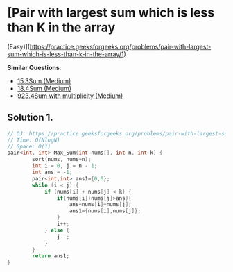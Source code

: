 # [Pair with largest sum which is less than K in the array
 (Easy)](https://practice.geeksforgeeks.org/problems/pair-with-largest-sum-which-is-less-than-k-in-the-array/1)


**Similar Questions**:
* [15.3Sum (Medium)](https://leetcode.com/problems/3sum)
* [18.4Sum (Medium)](https://leetcode.com/problems/4sum)
* [923.4Sum with multiplicity (Medium)](https://leetcode.com/problems/3sum-with-multiplicity/)

## Solution 1.

```cpp
// OJ: https://practice.geeksforgeeks.org/problems/pair-with-largest-sum-which-is-less-than-k-in-the-array/1
// Time: O(NlogN)
// Space: O(1)
pair<int, int> Max_Sum(int nums[], int n, int k) {
        sort(nums, nums+n);
        int i = 0, j = n - 1;
        int ans = -1;
        pair<int,int> ans1={0,0};
        while (i < j) {
            if (nums[i] + nums[j] < k) {
                if(nums[i]+nums[j]>ans){
                    ans=nums[i]+nums[j];
                    ans1={nums[i],nums[j]};
                }
                i++;
            } else {
                j--;
            }
        }
        return ans1;
}
```